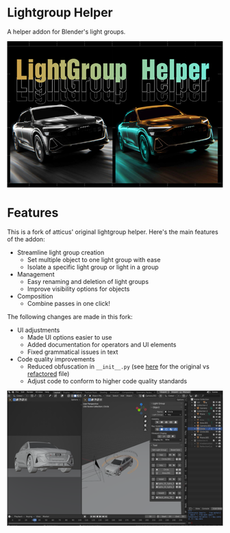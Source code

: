 # Lightgroup Helper

A helper addon for Blender's light groups.

![Lightgroup Helper](res/2.jpg)

# Features
This is a fork of atticus' original lightgroup helper. Here's the main features of the addon:
+ Streamline light group creation
    + Set multiple object to one light group with ease
    + Isolate a specific light group or light in a group
+ Management
    + Easy renaming and deletion of light groups
    + Improve visibility options for objects
+ Composition 
    + Combine passes in one click!

The following changes are made in this fork:
+ UI adjustments
    + Made UI options easier to use
    + Added documentation for operators and UI elements
    + Fixed grammatical issues in text
+ Code quality improvements
    + Reduced obfuscation in `__init__.py` (see [here](https://github.com/atticus-lv/lightgroup_helper/blob/master/__init__.py) for the original vs [refactored](https://github.com/StandingPadAnimations/lightgroup_helper/blob/master/addon/__init__.py) file)
    + Adjust code to conform to higher code quality standards

![Viewport showcasing addon](res/1.png)
